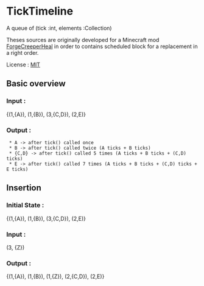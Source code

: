 # TickTimeline

A queue of (tick :int, elements :Collection<E>)

Theses sources are originally developed for a Minecraft mod [ForgeCreeperHeal](https://github.com/EyZox/ForgeCreeperHeal) in order to contains scheduled block for a replacement in a right order.

License : [MIT](https://opensource.org/licenses/MIT)

## Basic overview

### Input :

{(1,{A}), (1,{B}), (3,{C,D}), (2,E)}

### Output :

     * A -> after tick() called once
     * B -> after tick() called twice (A ticks + B ticks)
     * {C,D} -> after tick() called 5 times (A ticks + B ticks + (C,D) ticks)
     * E -> after tick() called 7 times (A ticks + B ticks + (C,D) ticks + E ticks)
     
## Insertion

### Initial State :

{(1,{A}), (1,{B}), (3,{C,D}), (2,E)}

### Input :

(3, {Z})

### Output :

{(1,{A}), (1,{B}), (1,{Z}), (2,{C,D}), (2,E)}